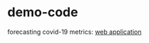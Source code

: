 # demo-code

forecasting covid-19 metrics: [web application](http://covid19.whalemed.cn/#/world-map)
